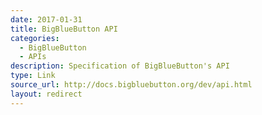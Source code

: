 ```yaml
---
date: 2017-01-31
title: BigBlueButton API
categories:
  - BigBlueButton
  - APIs
description: Specification of BigBlueButton's API
type: Link
source_url: http://docs.bigbluebutton.org/dev/api.html
layout: redirect
---
```

